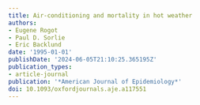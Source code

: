 ```yaml
---
title: Air-conditioning and mortality in hot weather
authors:
- Eugene Rogot
- Paul D. Sorlie
- Eric Backlund
date: '1995-01-01'
publishDate: '2024-06-05T21:10:25.365195Z'
publication_types:
- article-journal
publication: '*American Journal of Epidemiology*'
doi: 10.1093/oxfordjournals.aje.a117551
---
```

